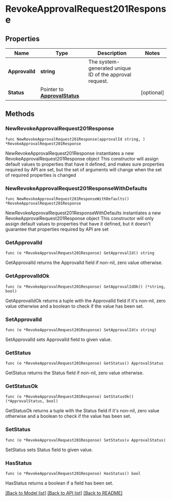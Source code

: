 # RevokeApprovalRequest201Response

## Properties

Name | Type | Description | Notes
------------ | ------------- | ------------- | -------------
**ApprovalId** | **string** | The system-generated unique ID of the approval request. | 
**Status** | Pointer to [**ApprovalStatus**](ApprovalStatus.md) |  | [optional] 

## Methods

### NewRevokeApprovalRequest201Response

`func NewRevokeApprovalRequest201Response(approvalId string, ) *RevokeApprovalRequest201Response`

NewRevokeApprovalRequest201Response instantiates a new RevokeApprovalRequest201Response object
This constructor will assign default values to properties that have it defined,
and makes sure properties required by API are set, but the set of arguments
will change when the set of required properties is changed

### NewRevokeApprovalRequest201ResponseWithDefaults

`func NewRevokeApprovalRequest201ResponseWithDefaults() *RevokeApprovalRequest201Response`

NewRevokeApprovalRequest201ResponseWithDefaults instantiates a new RevokeApprovalRequest201Response object
This constructor will only assign default values to properties that have it defined,
but it doesn't guarantee that properties required by API are set

### GetApprovalId

`func (o *RevokeApprovalRequest201Response) GetApprovalId() string`

GetApprovalId returns the ApprovalId field if non-nil, zero value otherwise.

### GetApprovalIdOk

`func (o *RevokeApprovalRequest201Response) GetApprovalIdOk() (*string, bool)`

GetApprovalIdOk returns a tuple with the ApprovalId field if it's non-nil, zero value otherwise
and a boolean to check if the value has been set.

### SetApprovalId

`func (o *RevokeApprovalRequest201Response) SetApprovalId(v string)`

SetApprovalId sets ApprovalId field to given value.


### GetStatus

`func (o *RevokeApprovalRequest201Response) GetStatus() ApprovalStatus`

GetStatus returns the Status field if non-nil, zero value otherwise.

### GetStatusOk

`func (o *RevokeApprovalRequest201Response) GetStatusOk() (*ApprovalStatus, bool)`

GetStatusOk returns a tuple with the Status field if it's non-nil, zero value otherwise
and a boolean to check if the value has been set.

### SetStatus

`func (o *RevokeApprovalRequest201Response) SetStatus(v ApprovalStatus)`

SetStatus sets Status field to given value.

### HasStatus

`func (o *RevokeApprovalRequest201Response) HasStatus() bool`

HasStatus returns a boolean if a field has been set.


[[Back to Model list]](../README.md#documentation-for-models) [[Back to API list]](../README.md#documentation-for-api-endpoints) [[Back to README]](../README.md)


